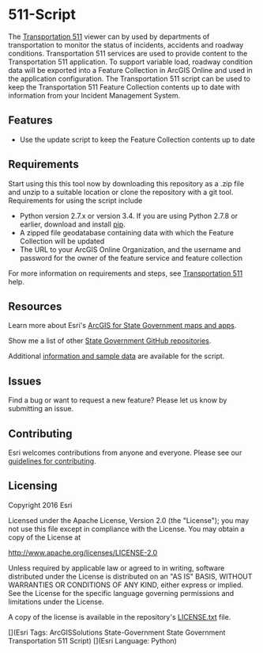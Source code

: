 511-Script
====================
The [Transportation 511](http://links.esri.com/stategovernment/help/transportation511) viewer can by used by departments of transportation to monitor the status of incidents, accidents and roadway conditions.  Transportation 511 services are used to provide content to the Transportation 511 application.  To support variable load, roadway condition data will be exported into a Feature Collection in ArcGIS Online and used in the application configuration.  The Transportation 511 script can be used to keep the Transportation 511 Feature Collection contents up to date with information from your Incident Management System.

## Features

* Use the update script to keep the Feature Collection contents up to date

## Requirements

Start using this this tool now by downloading this repository as a .zip file and unzip to a suitable location or clone the repository with a git tool.  Requirements for using the script include
* Python version 2.7.x or version 3.4.  If you are using Python 2.7.8 or earlier, download and install [pip](http://links.esri.com/thirdparty/pipInstall).
* A zipped file geodatabase containing data with which the Feature Collection will be updated
* The URL to your ArcGIS Online Organization, and the username and password for the owner of the feature service and feature collection

For more information on requirements and steps, see [Transportation 511](http://links.esri.com/stategovernment/help/Transportation511) help.

## Resources

Learn more about Esri's [ArcGIS for State Government maps and apps](http://solutions.arcgis.com).

Show me a list of other [State Government GitHub repositories](http://esri.github.io/#State-Government).

Additional [information and sample data](http://links.esri.com/stategovernment/help/Transportation511)
are available for the script.

## Issues

Find a bug or want to request a new feature?  Please let us know by submitting an issue.

## Contributing

Esri welcomes contributions from anyone and everyone.
Please see our [guidelines for contributing](https://github.com/esri/contributing).

## Licensing

Copyright 2016 Esri

Licensed under the Apache License, Version 2.0 (the "License");
you may not use this file except in compliance with the License.
You may obtain a copy of the License at

   http://www.apache.org/licenses/LICENSE-2.0

Unless required by applicable law or agreed to in writing, software
distributed under the License is distributed on an "AS IS" BASIS,
WITHOUT WARRANTIES OR CONDITIONS OF ANY KIND, either express or implied.
See the License for the specific language governing permissions and
limitations under the License.

A copy of the license is available in the repository's
[LICENSE.txt](LICENSE.txt) file.

[](Esri Tags: ArcGISSolutions State-Government State Government Transportation 511 Script)
[](Esri Language: Python)
